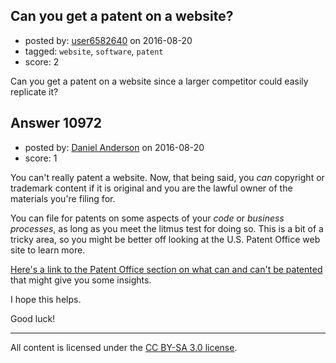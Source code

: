 ## Can you get a patent on a website?

- posted by: [user6582640](https://stackexchange.com/users/8809054/user6582640) on 2016-08-20
- tagged: `website`, `software`, `patent`
- score: 2

Can you get a patent on a website since a larger competitor could easily replicate it?


## Answer 10972

- posted by: [Daniel Anderson](https://stackexchange.com/users/8398759/daniel-anderson) on 2016-08-20
- score: 1

<p>You can't really patent a website.  Now, that being said, you <em>can</em> copyright or trademark content if it is original and you are the lawful owner of the materials you're filing for.</p>

<p>You can file for patents on some aspects of your <em>code</em> or <em>business processes</em>, as long as you meet the litmus test for doing so.  This is a bit of a tricky area, so you might be better off looking at the U.S. Patent Office web site to learn more.</p>

<p><a href="http://www.uspto.gov/patents-getting-started/general-information-concerning-patents#heading-4" rel="nofollow">Here's a link to the Patent Office section on what can and can't be patented</a> that might give you some insights.</p>

<p>I hope this helps.</p>

<p>Good luck!</p>




---

All content is licensed under the [CC BY-SA 3.0 license](https://creativecommons.org/licenses/by-sa/3.0/).

